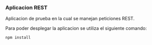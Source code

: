 ### Aplicacion REST

Aplicacion de prueba en la cual se manejan peticiones REST.

Para poder desplegar la aplicacion se utiliza el siguiente comando:

```
npm install
```